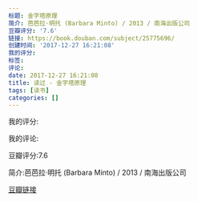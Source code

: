 ```yaml
---
标题: 金字塔原理
简介: 芭芭拉·明托 (Barbara Minto) / 2013 / 南海出版公司
豆瓣评分: '7.6'
链接: https://book.douban.com/subject/25775696/
创建时间: '2017-12-27 16:21:08'
我的评分:
标签:
评论:
date: 2017-12-27 16:21:08
title: 读过 - 金字塔原理
tags: [读书]
categories: []
---
```


我的评分:

我的评论:

豆瓣评分:7.6

简介:芭芭拉·明托 (Barbara Minto) / 2013 / 南海出版公司

[豆瓣链接](https://book.douban.com/subject/25775696/)

